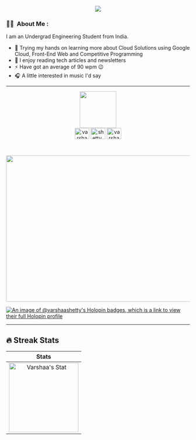 <p align="center">
  <img src="https://capsule-render.vercel.app/api?type=waving&color=gradient&text=Hey%20There!&height=100&section=header"/>
</p>

### :woman_technologist: &nbsp;About Me :

I am an Undergrad Engineering Student from India.

- 🔭 Trying my hands on learning more about Cloud Solutions using Google Cloud, Front-End Web and Competitive Programming
- 🌱 I enjoy reading tech articles and newsletters
- ⚡ Have got an average of 90 wpm 😉
- 🎧 A little interested in music I'd say
---
<div id="header" align="center">
  <img src="https://media.giphy.com/media/4XXo8A7CIW1lZGgdhm/giphy.gif" width="100"/>
</div>
<div id="badges" align="center">
  <a href="https://www.linkedin.com/in/varshaa-shetty/" target="blank"><img align="center" src="https://raw.githubusercontent.com/rahuldkjain/github-profile-readme-generator/master/src/images/icons/Social/linked-in-alt.svg" alt="varshaa-shetty" height="30" width="40" /></a>
  <a href="https://twitter.com/shetty_varshaa" target="blank"><img align="center" src="https://raw.githubusercontent.com/rahuldkjain/github-profile-readme-generator/master/src/images/icons/Social/twitter.svg" alt="shetty_varshaa" height="30" width="40" /></a>
  <a href="https://dev.to/varshaa/apis-101-with-postman-3f1g" target="blank"><img align="center" src="https://raw.githubusercontent.com/rahuldkjain/github-profile-readme-generator/master/src/images/icons/Social/devto.svg" alt="varshaa" height="30" width="40" /></a>
</div>
<br/>
<p align="center"><img src="https://komarev.com/ghpvc/?username=shettyvarshaa&style=plastic&color=red&label=Views" alt=""></p>

<div align="center">
  <img src="https://media.giphy.com/media/jVTT2q1G1GrUP50XZx/giphy.gif" width="600" height="400"/>
</div>

[![An image of @varshaashetty's Holopin badges, which is a link to view their full Holopin profile](https://holopin.me/varshaashetty)](https://holopin.io/@varshaashetty)

---
## 🔥 Streak Stats

| Stats    |
| :---: |
|<a href="https://github.com/shettyvarshaa"><img alt="Varshaa's Stat" src="https://github-readme-stats.vercel.app/api?username=shettyvarshaa&show_icons=true&count_private=true&title_color=f69673&icon_color=1b93c9&show_owner=true" height="190px"/>|


